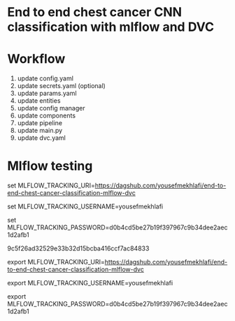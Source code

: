 # End to end chest cancer CNN classification with mlflow and DVC

# Workflow

1. update config.yaml
2. update secrets.yaml (optional)
3. update params.yaml
4. update entities 
5. update config manager
6. update components 
7. update pipeline
8. update main.py
9. update dvc.yaml


# Mlflow testing 

set MLFLOW_TRACKING_URI=https://dagshub.com/yousefmekhlafi/end-to-end-chest-cancer-classification-mlflow-dvc

set MLFLOW_TRACKING_USERNAME=yousefmekhlafi 

set MLFLOW_TRACKING_PASSWORD=d0b4cd5be27b19f397967c9b34dee2aec1d2afb1

9c5f26ad32529e33b32d15bcba416ccf7ac84833

export MLFLOW_TRACKING_URI=https://dagshub.com/yousefmekhlafi/end-to-end-chest-cancer-classification-mlflow-dvc

export MLFLOW_TRACKING_USERNAME=yousefmekhlafi 

export MLFLOW_TRACKING_PASSWORD=d0b4cd5be27b19f397967c9b34dee2aec1d2afb1

